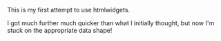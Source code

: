 This is my first attempt to use htmlwidgets.

I got much further much quicker than what I initially thought, but now I'm stuck on the appropriate data shape!
